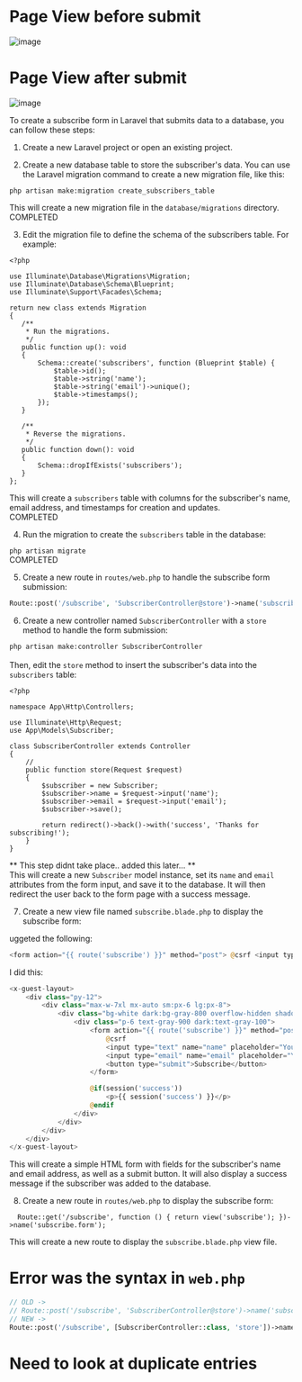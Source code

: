 # Page View before submit

![image](https://user-images.githubusercontent.com/89227642/221428448-977162f5-689d-4128-8cc0-d3fa59de037d.png)

# Page View after submit

![image](https://user-images.githubusercontent.com/89227642/221428537-a21aa503-ce4e-4aaa-9f34-6b03f51c410b.png)



To create a subscribe form in Laravel that submits data to a database, you can follow these steps:

1. Create a new Laravel project or open an existing project.
  
2. Create a new database table to store the subscriber's data. You can use the Laravel migration command to create a new migration file, like this:
  
  `php artisan make:migration create_subscribers_table`
  
  This will create a new migration file in the `database/migrations` directory.
 COMPLETED 

3. Edit the migration file to define the schema of the subscribers table. For example:
  
 ```
 <?php

use Illuminate\Database\Migrations\Migration;
use Illuminate\Database\Schema\Blueprint;
use Illuminate\Support\Facades\Schema;

return new class extends Migration
{
    /**
     * Run the migrations.
     */
    public function up(): void
    {
        Schema::create('subscribers', function (Blueprint $table) {
            $table->id();
            $table->string('name');
            $table->string('email')->unique();
            $table->timestamps();
        });
    }

    /**
     * Reverse the migrations.
     */
    public function down(): void
    {
        Schema::dropIfExists('subscribers');
    }
};
 ```
  
  This will create a `subscribers` table with columns for the subscriber's name, email address, and timestamps for creation and updates.<br>
  COMPLETED <br>

4. Run the migration to create the `subscribers` table in the database:
  
  `php artisan migrate`<br>
  COMPLETED

5. Create a new route in `routes/web.php` to handle the subscribe form submission:
  ```php
  Route::post('/subscribe', 'SubscriberController@store')->name('subscribe');
  ```
6. Create a new controller named `SubscriberController` with a `store` method to handle the form submission:

  `php artisan make:controller SubscriberController`
  <br><br>
  Then, edit the `store` method to insert the subscriber's data into the `subscribers` table:
```
<?php

namespace App\Http\Controllers;

use Illuminate\Http\Request;
use App\Models\Subscriber;

class SubscriberController extends Controller
{
    //
    public function store(Request $request)
    {
        $subscriber = new Subscriber;
        $subscriber->name = $request->input('name');
        $subscriber->email = $request->input('email');
        $subscriber->save();

        return redirect()->back()->with('success', 'Thanks for subscribing!');
    }
}
```
  
  ** This step didnt take place.. added this later... **<br>
  This will create a new `Subscriber` model instance, set its `name` and `email` attributes from the form input, and save it to the database. It will then redirect the user back to the form page with a success message.
  
7. Create a new view file named `subscribe.blade.php` to display the subscribe form:
  
uggeted the following:
```php
<form action="{{ route('subscribe') }}" method="post"> @csrf <input type="text" name="name" placeholder="Your name"> <input type="email" name="email" placeholder="Your email address"> <button type="submit">Subscribe</button> </form> @if(session('success')) <p>{{ session('success') }}</p> @endif`
``` 

I did this:
```php
<x-guest-layout>
    <div class="py-12">
        <div class="max-w-7xl mx-auto sm:px-6 lg:px-8">
            <div class="bg-white dark:bg-gray-800 overflow-hidden shadow-sm sm:rounded-lg">
                <div class="p-6 text-gray-900 dark:text-gray-100">
                    <form action="{{ route('subscribe') }}" method="post">
                        @csrf
                        <input type="text" name="name" placeholder="Your name">
                        <input type="email" name="email" placeholder="Your email address">
                        <button type="submit">Subscribe</button>
                    </form>

                    @if(session('success'))
                        <p>{{ session('success') }}</p>
                    @endif
                </div>
            </div>
        </div>
    </div>
</x-guest-layout>

```
  This will create a simple HTML form with fields for the subscriber's name and email address, as well as a submit button. It will also display a success message if the subscriber was added to the database.
  
8. Create a new route in `routes/web.php` to display the subscribe form:
```  
  Route::get('/subscribe', function () { return view('subscribe'); })->name('subscribe.form');
```  
  This will create a new route to display the `subscribe.blade.php` view file.

# Error was the syntax in `web.php`

 
```php
// OLD ->
// Route::post('/subscribe', 'SubscriberController@store')->name('subscribe');
// NEW ->
Route::post('/subscribe', [SubscriberController::class, 'store'])->name('subscribe');
```
# Need to look at duplicate entries
